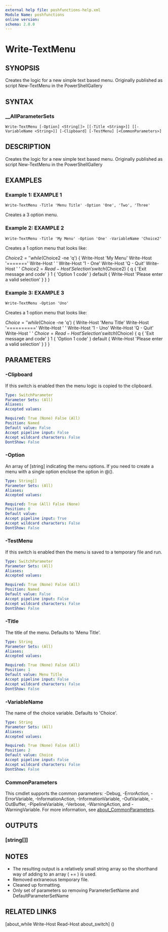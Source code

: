 ```yaml
---
external help file: poshfunctions-help.xml
Module Name: poshfunctions
online version: 
schema: 2.0.0
---
```


# Write-TextMenu

## SYNOPSIS

Creates the logic for a new simple text based menu. Originally published as script New-TextMenu in the PowerShellGallery

## SYNTAX

### __AllParameterSets

```
Write-TextMenu [-Option] <String[]> [[-Title <String>]] [[-VariableName <String>]] [-Clipboard] [-TestMenu] [<CommonParameters>]
```

## DESCRIPTION

Creates the logic for a new simple text based menu.
Originally published as script New-TextMenu in the PowerShellGallery


## EXAMPLES

### Example 1: EXAMPLE 1

```
Write-TextMenu -Title 'Menu Title' -Option 'One', 'Two', 'Three'
```

Creates a 3 option menu.





### Example 2: EXAMPLE 2

```
Write-TextMenu -Title 'My Menu' -Option 'One' -VariableName 'Choice2'
```

Creates a 1 option menu that looks like:

$Choice2 = ''
while ($Choice2 -ne 'q') {
Write-Host 'My Menu'
Write-Host '======='
Write-Host ' '
Write-Host '1 - One'
Write-Host 'Q - Quit'
Write-Host ' '
$Choice2 = Read-Host 'Selection'
switch ($Choice2) {
    q { 'Exit message and code' }
    1 { 'Option 1 code' }
    default { Write-Host 'Please enter a valid selection' }
}
}





### Example 3: EXAMPLE 3

```
Write-TextMenu -Option 'Uno'
```

Creates a 1 option menu that looks like:

$Choice = ''
while ($Choice -ne 'q') {
Write-Host 'Menu Title'
Write-Host '=========='
Write-Host ' '
Write-Host '1 - Uno'
Write-Host 'Q - Quit'
Write-Host ' '
$Choice = Read-Host 'Selection'
switch ($Choice) {
    q { 'Exit message and code' }
    1 { 'Option 1 code' }
    default { Write-Host 'Please enter a valid selection' }
}
}






## PARAMETERS

### -Clipboard

If this switch is enabled then the menu logic is copied to the clipboard.

```yaml
Type: SwitchParameter
Parameter Sets: (All)
Aliases: 
Accepted values: 

Required: True (None) False (All)
Position: Named
Default value: False
Accept pipeline input: False
Accept wildcard characters: False
DontShow: False
```

### -Option

An array of [string] indicating the menu options.
If you need to create a menu with a single option enclose the option in @().

```yaml
Type: String[]
Parameter Sets: (All)
Aliases: 
Accepted values: 

Required: True (All) False (None)
Position: 0
Default value: 
Accept pipeline input: True
Accept wildcard characters: False
DontShow: False
```

### -TestMenu

If this switch is enabled then the menu is saved to a temporary file and run.

```yaml
Type: SwitchParameter
Parameter Sets: (All)
Aliases: 
Accepted values: 

Required: True (None) False (All)
Position: Named
Default value: False
Accept pipeline input: False
Accept wildcard characters: False
DontShow: False
```

### -Title

The title of the menu.
Defaults to 'Menu Title'.

```yaml
Type: String
Parameter Sets: (All)
Aliases: 
Accepted values: 

Required: True (None) False (All)
Position: 1
Default value: Menu Title
Accept pipeline input: False
Accept wildcard characters: False
DontShow: False
```

### -VariableName

The name of the choice variable.
Defaults to 'Choice'.

```yaml
Type: String
Parameter Sets: (All)
Aliases: 
Accepted values: 

Required: True (None) False (All)
Position: 2
Default value: Choice
Accept pipeline input: False
Accept wildcard characters: False
DontShow: False
```


### CommonParameters

This cmdlet supports the common parameters: -Debug, -ErrorAction, -ErrorVariable, -InformationAction, -InformationVariable, -OutVariable, -OutBuffer, -PipelineVariable, -Verbose, -WarningAction, and -WarningVariable. For more information, see [about_CommonParameters](http://go.microsoft.com/fwlink/?LinkID=113216).

## OUTPUTS

### [string[]]



## NOTES

* The resulting output is a relatively small string array so the shorthand way of adding
  to an array ( += ) is used.
* Removed extraneous temporary file.
* Cleaned up formatting.
* Only set of parameters so removing ParameterSetName and DefaultParameterSetName


## RELATED LINKS

[about_while
Write-Host
Read-Host
about_switch] ()

